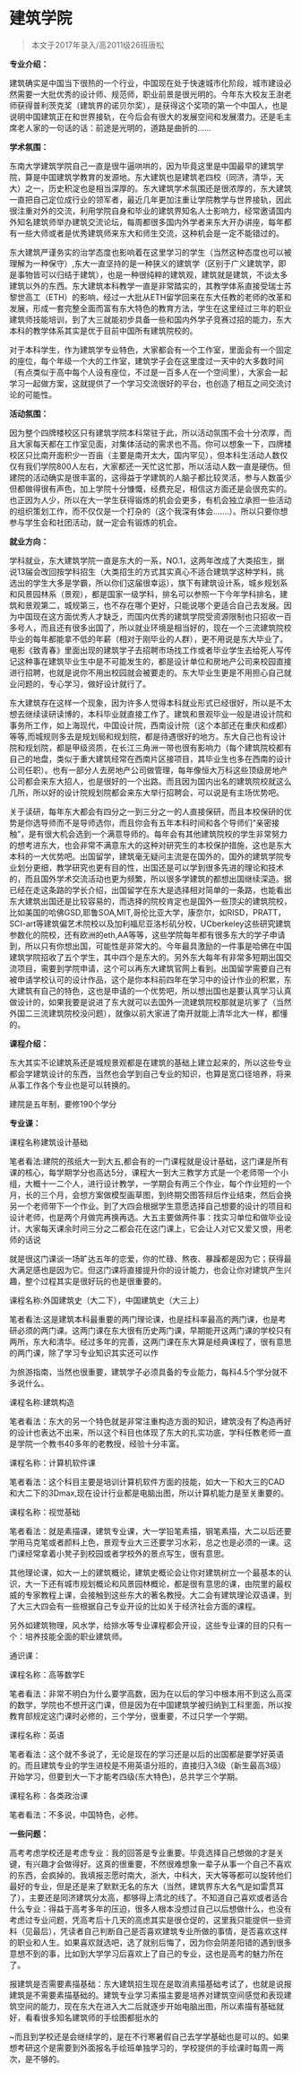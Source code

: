 
# 建筑学院  

> 本文于2017年录入/高2011级26班唐松  



**专业介绍：**

建筑确实是中国当下很热的一个行业，中国现在处于快速城市化阶段，城市建设必然需要一大批优秀的设计师、规范师，职业前景是很光明的。今年东大校友王澍老师获得普利茨克奖（建筑界的诺贝尔奖），是获得这个奖项的第一个中国人，也是说明中国建筑正在和世界接轨，在今后会有很大的发展空间和发展潜力。还是毛主席老人家的一句话的话：前途是光明的，道路是曲折的……

**学术氛围：**

东南大学建筑学院自己一直是很牛逼哄哄的，因为毕竟这里是中国最早的建筑学院，算是中国建筑学教育的发源地。东大建筑也是建筑老四校（同济，清华，天大）之一，历史积淀也是相当深厚的。东大建筑学术氛围还是很浓厚的，东大建筑一直把自己定位成行业的领军者，最近几年更加注重让学院教学与世界接轨，因此很注重对外的交流，利用学院自身和毕业的建筑界知名人士影响力，经常邀请国内外知名建筑师举办建筑交流论坛，每周都很多国内外学者来东大开办讲座，每年都有一些大师或者是优秀建筑师来东大和师生交流，这种机会是一定不能错过的。

东大建筑严谨务实的治学态度也影响着在这里学习的学生（当然这种态度也可以被理解为一种保守）,东大一直坚持的是一种狭义的建筑学（区别于广义建筑学，即是事物皆可以归结于建筑），也是一种很纯粹的建筑观，建筑就是建筑，不谈太多建筑以外的东西。东大建筑本科教学一直是非常踏实的，其教学体系直接受瑞士苏黎世高工（ETH）的影响，经过一大批从ETH留学回来在东大任教的老师的改革和发展，形成一套完整全面而富有东大特色的教育方法，学生在这里经过三年的职业建筑师技能培训，到了大三就能初步具备一些和国内外学子竞赛过招的能力，东大本科的教学体系其实是优于目前中国所有建筑院校的。

对于本科学生，作为建筑学专业特色，大家都会有一个工作室，里面会有一个固定的座位，每个年级一个大的工作室，建筑学子会在这里度过一天中的大多数时间（有点类似于高中每个人设有座位，不过是一百多人在一个空间里），大家会一起学习一起做方案，这就提供了一个学习交流很好的平台，也创造了相互之间交流讨论的可能性。



**活动氛围：**

因为整个四牌楼校区只有建筑学院本科常驻于此，所以活动氛围不会十分浓厚，而且大家每天都在工作室见面，对集体活动的需求也不高。你可以想象一下，四牌楼校区只比南开面积少一百亩（主要是南开太大，国内罕见），但本科生活动人数仅仅有我们学院800人左右，大家都还一天忙这忙那，所以活动人数一直是硬伤。但建院的活动确实是很丰富的，这得益于学建筑的人脑子都比较灵活，参与人数虽少但都做得很有声色，加上学院十分慷慨，经费充足，相信这方面还是会很充实的。也正因为人少，所以在大一学生获得锻炼的机会会更多，有机会独立承担一些活动的组织策划工作，而不仅仅是一个打杂的（这个我深有体会…….）。所以只要你想参与学生会和社团活动，就一定会有锻炼的机会。



**就业方向：**

学科就业，东大建筑学院一直是东大的一系，NO.1，这两年改成了大类招生，据说13届会改回按学科招生（大类招生的方式其实真心不适合建筑学这种学科，挑选出的学生大多是学霸，所以你们这届很幸运），旗下有建筑设计系，城乡规划系和风景园林系（景观），都是国家一级学科，排名可以参照一下今年学科排名，建筑和景观第二，城规第三，也不存在哪个更好，只能说哪个更适合自己去发展。因为中国现在这方面优秀人才缺乏，而国内优秀的建筑学院受资源限制也只招收一百多号人，而且还有很多出国了，所以就业环境是相当好的，现在一个三流建筑院校毕业的每年都能拿不低的年薪（相对于刚毕业的人群），更不用说是东大毕业了。电影《致青春》里面出现的建筑学子去招聘市场找工作或者毕业学生去给死人写传记这种事在建筑毕业生中是不可能发生的，都是设计单位和房地产公司来校园直接进行招聘，也就是说你不用出校园就会被要走的。东大毕业生更是不用担心自己就业问题的，专心学习，做好设计就行了。

东大建筑存在这样一个现象，因为许多人觉得本科就业形式已经很好，所以是不太想去继续读研读博的，本科毕业就直接工作了。建筑和景观毕业一般是进设计院和事务所工作，如上海现代，中国设计院，西南设计院（这个本部还在重庆和成都）等等,而城规则多去是规划局和规划院，都是待遇很好的地方。东大自己也有设计院和规划院，都是甲级资质，在长江三角洲一带也很有影响力（每个建筑院校都有自己的地盘，类似于重大建筑经常在西南片区接项目，其毕业生也多在西南的设计公司任职）。也有一部分人去房地产公司做管理，每年像恒大万科这些顶级房地产公司都会来东大招人，也是很好的一个出路。而且因为国内出名的建筑院校就这么几所，所以好的设计院规划院都会来东大举行招聘会，可以说是有主场优势吧。

关于读研，每年东大都会有四分之一到三分之一的人直接保研，而且本校保研的优势是你选导师而不是导师选你，而且你会有五年本科时间和各个导师们“亲密接触”，是有很大机会选到一个满意导师的。每年会有其他建筑院校的学生非常努力的想考进东大，也会非常不满意东大的这种对研究生的本校保护措施，这也是东大本科的一大优势吧。出国留学，建筑毫无疑问主流是在国外的，国外的建筑学院专业划分更细，教学研究也更有目的性，出国还是可以学到很多先进的理论和技术的，而且国外学术交流活动也更为频繁，所以很多学建筑的都想出国继续深造。据已经在走这条路的学长介绍，出国留学在东大是选择相对简单的一条路，也能看出东大建筑出国还是比较容易的，而选择的院校肯定也是国外一些顶尖的建筑院校，比如美国的哈佛GSD,耶鲁SOA,MIT,哥伦比亚大学，康奈尔，如RISD，PRATT，SCI-art等建筑偏艺术院校以及加利福尼亚洛杉矶分校，UCberkeley这些研究建筑参数化的院校，还有欧洲的eth,AA等等，这些学院每年都有很多东大的学子申请到，所以只有你想出国，可能性是非常大的。今年最具激励的一件事是哈佛在中国建筑学院招收了五个学生，其中四个是东大的。另外东大每年有非常多短期出国交流项目，需要到学院申请，这个可以再东大建筑官网上看到。出国留学需要自己有被申请学校认可的设计作品，这个是你本科前四年在学习中的设计作业的积累，东大建筑有自己的特色，这也是申请的一个优势吧，所以想出国也是要认真学习认真做设计的，如果我要是说进了东大就可以去国外一流建筑院校那就是坑爹了（当然外国二三流建筑院校没问题），就像以前大家进了南开就能上清华北大一样，都懂的。



**课程介绍：**

东大其实不论建筑系还是城规景观都是在建筑的基础上建立起来的，所以这些专业都会学建筑设计的东西，当然也会学到自己专业的知识，也算是宽口径培养，将来从事工作各个专业也是可以转换的。

建院是五年制，要修190个学分



**专业课：**

课程名称建筑设计基础

笔者看法:建院的孩纸大一到大五,都会有的一门课程就是设计基础，这门课是所有课的核心，每学期学分也高达5分，课程大一到大三教学方式是一个老师带一个小组，大概十一二个人，进行设计教学，一学期会有两三个作业，每个作业短的一个月，长的三个月，会想方案做模型画草图，到终期交图答辩后作业结束，然后会换另一个老师带下一个作业。到了大四会根据学生意愿选择自己想要的设计的项目和设计老师，也是两个月做完再换再选。大五主要做两件事：找实习单位和做毕业设计。大家每天课余时间三分之二都会花在这门课上，它会让人对它又爱又恨，用老师的话说

就是很这门课谈一场旷达五年的恋爱，你的忙碌、熬夜、暴躁都是因为它；获得最大满足感也是因为它。但这门课将直接提升你的设计能力，也会让你对建筑产生兴趣，整个过程其实是很好玩的也是很重要的。



课程名称:外国建筑史（大二下），中国建筑史（大三上）

笔者看法:这是建筑本科最重要的两门理论课，也是挂科率最高的两门课，也是考研必须的两门课。这两门课在东大很有历史两门课，早期能开这两门课的学校只有两所，东大和清华。经过多年的完善，这两门课在东大算是经典课程了，很有意思的两门课，除了学习专业知识其实还可以作

为旅游指南，当然也很重要，建筑学子必须具备的专业能力，每科4.5个学分就不多说什么。



课程名称:建筑构造

笔者看法：东大的另一个特色就是非常注重构造方面的知识，建筑没有了构造再好的设计也表达不出来，所以这个科目也体现了东大的扎实功底，学科任教老师一直是学院一个教书40多年的老教授，经验十分丰富。



课程名称：计算机软件课

笔者看法：这个科目主要是培训计算机软件方面的技能，如大一下和大三的CAD和大二下的3Dmax,现在设计行业都是电脑出图，所以计算机能力是至关重要的。



课程名称：视觉基础

笔者看法：就是素描课，建筑专业课，大一学铅笔素描，钢笔素描，大二以后还要学用马克笔或者颜料上色，景观专业大三还要学习水彩，总之也是必须的一课。这门课经常拿着小凳子到校园或者学校外的景点写生，很有意思。



其他理论课，如大一上的建筑概论，建筑史概论会让你对建筑树立一个最基本的认识，大一下还有城市规划概论和风景园林概论，都是很有意思的课，由院里的最权威的专家教程上课，会接触到这些东大的著名教授。大二会有建筑理论双语课，到了大三大四会有一些根据自己专业开设的比如关于经济社会方面的课程。



另外如建筑物理，风水学，给排水等专业课程都会开设，这些专业课的目的只有一个：培养技能全面的职业建筑师。



通识课：

课程名称：高等数学E

笔者看法：非常不明白为什么要学高数，因为在以后的学习中根本用不到这么高深的数学，学院也不想开这门课，但是因为在中国建筑学被归纳到工科里面，所以按教育部规定这门课时必修的，三个学分，很重要，不过只学一个学期。



课程名称：英语

笔者看法：这个就不多说了，无论是现在的学习还是以后的出国都是要学好英语的。而且建筑专业的学生进校是不用英语分班的，直接归入3级（新生最高3级）开始学习，但要到大一下才能考四级(东大特色)，总共学三个学期。



课程名称：各类政治课

笔者看法：不多说，中国特色，必修。



**一些问题：**

高考考虑学校还是考虑专业：我的回答是专业重要。毕竟选择自己想做的才是关键，有兴趣才会做得好。这真的很重要，不然很难想象一辈子从事一个自己不喜欢的东西，会疯掉的。我填报志愿时南大，浙大，中科大，天大等等都可以旋转他们最好的专业，但是还是来了默默无名的东大（当然，建筑界东大名气是如雷贯耳了），主要还是同济建筑分太高，都够得上清北的线了。不知道自己喜欢或者适合什么专业：得益于高考多年的压迫，很多人根本没想过自己以后想做什么，也没有考虑过专业问题，凭高考后十几天的高虑其实是很仓促的，这里我只能提供一些资料（见最后），凭读者自己判断自己是否喜欢建筑专业所做的事情，是否喜欢这样的职业和人生。如果喜欢就选吧，选了就别后悔了，因为你会阴差阳错的遇到很多意想不到的事，比如到大学学习后喜欢上了自己的专业，这也是高考的魅力所在了。

报建筑是否需要素描基础：东大建筑招生现在是取消素描基础考试了，也就是说报建筑是不需要素描基础的。建筑专业学习素描主要是培养对建筑空间感觉和表现建筑空间的能力，现在东大在进入大二后就逐步开始电脑出图，所以素描有基础就好，看看很多知名建筑师的手绘图都挺水的

~而且到学校还是会继续学的，是在不行寒暑假自己去学学基础也是可以的。如果想考研这个是需要到外面报名手绘班单独学习的，学校提供的手绘课时每周一两次，是不够的。




